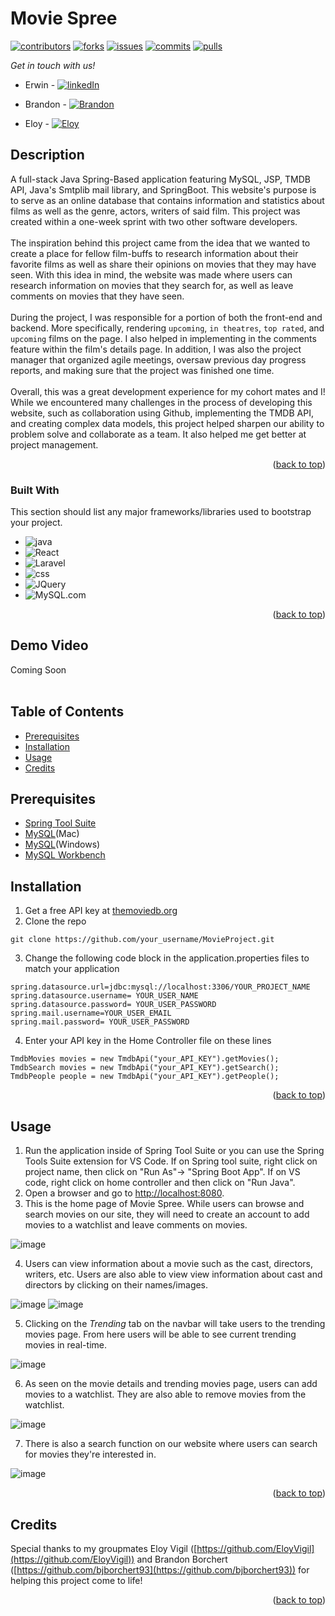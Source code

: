 # Movie Spree
<!-- Improved compatibility of back to top link: See: https://github.com/othneildrew/Best-README-Template/pull/73 -->
<a name="readme-top"></a>
<!--
*** Thanks for checking out the Best-README-Template. If you have a suggestion
*** that would make this better, please fork the repo and create a pull request
*** or simply open an issue with the tag "enhancement".
*** Don't forget to give the project a star!
*** Thanks again! Now go create something AMAZING! :D
-->



<!-- PROJECT SHIELDS -->
<!--
*** I'm using markdown "reference style" links for readability.
*** Reference links are enclosed in brackets [ ] instead of parentheses ( ).
*** See the bottom of this document for the declaration of the reference variables
*** for contributors-url, forks-url, etc. This is an optional, concise syntax you may use.
*** https://www.markdownguide.org/basic-syntax/#reference-style-links
-->
[![contributors][contributors-shield]][contributors-url]
[![forks][forks-shield]][forks-url]
[![issues][issues-shield]][issues-url]
[![commits][commits-shield]][commits-url]
[![pulls][pulls-shield]][pulls-url]

*Get in touch with us!*

- Erwin - [![linkedIn][linkedin-shield]][linkedin-url]

- Brandon - [![Brandon][brandon-shield]][brandon-url]

- Eloy - [![Eloy][eloy-shield]][eloy-url]

## Description
A full-stack Java Spring-Based application featuring MySQL, JSP, TMDB API, Java's Smtplib mail library, and SpringBoot. This website's purpose is to serve as an online database that contains information and statistics about films as well as the genre, actors, writers of said film.
This project was created within a one-week sprint with two other software developers.
<br>
<br>
The inspiration behind this project came from the idea that we wanted to create a place for fellow film-buffs to research information about their favorite films as well as share their opinions on movies that they may have seen.
With this idea in mind, the website was made where users can research information on movies that they search for, as well as leave comments on movies that they have seen.
<br>
<br>
During the project, I was responsible for a portion of both the front-end and backend. More specifically, rendering `upcoming`, `in theatres`, `top rated`, and `upcoming` films on the page. I also helped in implementing in the comments feature within the film's details page. In addition, I was also the project manager
that organized agile meetings, oversaw previous day progress reports, and making sure that the project was finished one time.
<br>
<br>
Overall, this was a great development experience for my cohort mates and I! While we encountered many challenges in the process of developing this website, such as collaboration using Github, implementing the TMDB API, and creating complex data models, this project helped sharpen our ability to problem solve and collaborate as a team. It also helped me get better at project management.  
<p align="right">(<a href="#readme-top">back to top</a>)</p>

### Built With

This section should list any major frameworks/libraries used to bootstrap your project.

* ![java][java]
* ![React][React.js]
* ![Laravel][Laravel.com]
* ![css][css]
* ![JQuery][JQuery.com]
* ![MySQL.com][MySQL.com]

<p align="right">(<a href="#readme-top">back to top</a>)</p>

## Demo Video
Coming Soon
<br>
<br>
## Table of Contents
- [Prerequisites](https://github.com/Erwin-R/MovieProject/blob/main/README.md#prerequisites)
- [Installation](https://github.com/Erwin-R/MovieProject#installation)
- [Usage](https://github.com/Erwin-R/MovieProject#usage)
- [Credits](https://github.com/Erwin-R/MovieProject#credits)

## Prerequisites
- [Spring Tool Suite](https://spring.io/tools)
- [MySQL](https://downloads.mysql.com/archives/community/)(Mac)
- [MySQL](https://dev.mysql.com/downloads/windows/installer/8.0.html)(Windows)
- [MySQL Workbench](https://dev.mysql.com/downloads/workbench/#downloads)

## Installation
1. Get a free API key at [themoviedb.org](https://developers.themoviedb.org/3/getting-started/introduction)
2. Clone the repo
```
git clone https://github.com/your_username/MovieProject.git
```
3. Change the following code block in the application.properties files to match your application
```
spring.datasource.url=jdbc:mysql://localhost:3306/YOUR_PROJECT_NAME
spring.datasource.username= YOUR_USER_NAME
spring.datasource.password= YOUR_USER_PASSWORD
spring.mail.username=YOUR_USER_EMAIL
spring.mail.password= YOUR_USER_PASSWORD
```
4. Enter your API key in the Home Controller file on these lines
```
TmdbMovies movies = new TmdbApi("your_API_KEY").getMovies();
TmdbSearch movies = new TmdbApi("your_API_KEY").getSearch();
TmdbPeople people = new TmdbApi("your_API_KEY").getPeople();
```
<p align="right">(<a href="#readme-top">back to top</a>)</p>

## Usage
1. Run the application inside of Spring Tool Suite or you can use the Spring Tools Suite extension for VS Code. If on Spring tool suite, right click on project name, then click on "Run As"-> "Spring Boot App". If on VS code, right click on home controller and then click on "Run Java".
2. Open a browser and go to [http://localhost:8080](http://localhost:8080).
3. This is the home page of Movie Spree. While users can browse and search movies on our site, they will need to create an account to add movies to a watchlist and leave comments on movies.

![image](https://user-images.githubusercontent.com/108560020/210153891-b50ff5c7-3653-4291-a8ee-1b3abb7b780a.png)

4. Users can view information about a movie such as the cast, directors, writers, etc. Users are also able to view view information about cast and directors by clicking on their names/images.

![image](https://user-images.githubusercontent.com/108560020/210154022-82a14d0c-ab98-4274-95b8-fb3c59116661.png)
![image](https://user-images.githubusercontent.com/108560020/210154030-3a7dc7fb-6408-477f-b03b-dae7b7c5e8f9.png)

5. Clicking on the *Trending* tab on the navbar will take users to the trending movies page. From here users will be able to see current trending movies in real-time.

![image](https://user-images.githubusercontent.com/108560020/210154185-5afb9f80-8212-41fb-8fbb-7b835cd07c4a.png)

6. As seen on the movie details and trending movies page, users can add movies to a watchlist. They are also able to remove movies from the watchlist.

![image](https://user-images.githubusercontent.com/108560020/210154317-c2b3d7f9-eeec-4d9d-bc7e-4af8e7acb760.png)

7. There is also a search function on our website where users can search for movies they're interested in.

![image](https://user-images.githubusercontent.com/108560020/210154378-9902cc67-6665-4655-bd49-f9298e21499e.png)


<p align="right">(<a href="#readme-top">back to top</a>)</p>

## Credits
Special thanks to my groupmates Eloy Vigil ([https://github.com/EloyVigil](https://github.com/EloyVigil)) and Brandon Borchert ([https://github.com/bjborchert93](https://github.com/bjborchert93)) for helping this project come to life!

<p align="right">(<a href="#readme-top">back to top</a>)</p>

<!-- MARKDOWN LINKS & IMAGES -->
<!-- https://www.markdownguide.org/basic-syntax/#reference-style-links -->
[contributors-shield]: https://img.shields.io/github/contributors/Erwin-R/MovieProject.svg?style=for-the-badge
[contributors-url]: https://github.com/Erwin-R/MovieProject/graphs/contributors
[forks-shield]: https://img.shields.io/github/forks/Erwin-R/MovieProject.svg?style=for-the-badge
[forks-url]: https://github.com/Erwin-R/MovieProject/network/members
[issues-shield]: https://img.shields.io/github/issues/Erwin-R/MovieProject.svg?style=for-the-badge
[issues-url]: https://github.com/Erwin-R/MovieProject/issues

[commits-shield]: https://img.shields.io/github/commits-since/Erwin-R/MovieProject/6956.svg
[commits-url]: https://github.com/Erwin-R/MovieProject/commits
[pulls-shield]: https://img.shields.io/github/issues-pr-closed/Erwin-R/MovieProject.svg
[pulls-url]: https://github.com/Erwin-R/MovieProject/pulls
[linkedin-shield]: https://img.shields.io/badge/-LinkedIn-black.svg?style=for-the-badge&logo=linkedin&colorB=555
[linkedin-url]: https://linkedin.com/in/erwin-rosales-724334253
[brandon-shield]: https://img.shields.io/badge/-LinkedIn-black.svg?style=for-the-badge&logo=linkedin&colorB=555
[brandon-url]: https://linkedin.com/in/brandon-borchert
[eloy-shield]: https://img.shields.io/badge/-LinkedIn-black.svg?style=for-the-badge&logo=linkedin&colorB=555
[eloy-url]: https://linkedin.com/in/eloy-vigil

[product-screenshot]: images/screenshot.png
[java]: https://img.shields.io/badge/Java-ED8B00?style=for-the-badge&logo=java&logoColor=white
[React.js]: https://img.shields.io/badge/Spring-6DB33F?style=for-the-badge&logo=spring&logoColor=white
[Laravel.com]:https://img.shields.io/badge/HTML5-E34F26?style=for-the-badge&logo=html5&logoColor=white
[css]:https://img.shields.io/badge/CSS3-1572B6?style=for-the-badge&logo=css3&logoColor=white
[JQuery.com]: https://img.shields.io/badge/JavaScript-F7DF1E?style=for-the-badge&logo=javascript&logoColor=black
[mySQL.com]: https://img.shields.io/badge/MySQL-005C84?style=for-the-badge&logo=mysql&logoColor=white
